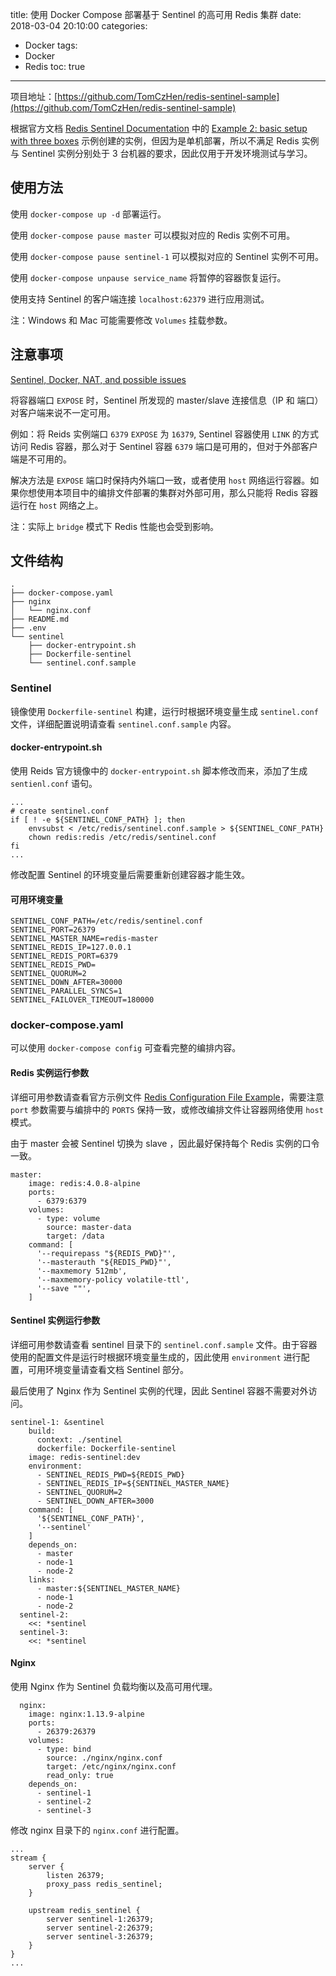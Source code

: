 title: 使用 Docker Compose 部署基于 Sentinel 的高可用 Redis 集群
date: 2018-03-04 20:10:00
categories:
  - Docker
tags:
  - Docker
  - Redis
toc: true
---

项目地址：[https://github.com/TomCzHen/redis-sentinel-sample](https://github.com/TomCzHen/redis-sentinel-sample)

根据官方文档 [Redis Sentinel Documentation](https://redis.io/topics/sentinel) 中的 [Example 2: basic setup with three boxes](https://redis.io/topics/sentinel#example-2-basic-setup-with-three-boxes) 示例创建的实例，但因为是单机部署，所以不满足 Redis 实例与 Sentinel 实例分别处于 3 台机器的要求，因此仅用于开发环境测试与学习。

<!-- more -->

## 使用方法

使用 `docker-compose up -d` 部署运行。

使用 `docker-compose pause master` 可以模拟对应的 Redis 实例不可用。

使用 `docker-compose pause sentinel-1` 可以模拟对应的 Sentinel 实例不可用。

使用 `docker-compose unpause service_name` 将暂停的容器恢复运行。

使用支持 Sentinel 的客户端连接 `localhost:62379` 进行应用测试。

注：Windows 和 Mac 可能需要修改 `Volumes` 挂载参数。

## 注意事项

[Sentinel, Docker, NAT, and possible issues](https://redis.io/topics/sentinel#sentinel-docker-nat-and-possible-issues)

将容器端口 `EXPOSE` 时，Sentinel 所发现的 master/slave 连接信息（IP 和 端口）对客户端来说不一定可用。

例如：将 Reids 实例端口 `6379` `EXPOSE` 为 `16379`, Sentinel 容器使用 `LINK` 的方式访问 Redis 容器，那么对于 Sentinel 容器 `6379` 端口是可用的，但对于外部客户端是不可用的。

解决方法是 `EXPOSE` 端口时保持内外端口一致，或者使用 `host` 网络运行容器。如果你想使用本项目中的编排文件部署的集群对外部可用，那么只能将 Redis 容器运行在 `host` 网络之上。

注：实际上 `bridge` 模式下 Redis 性能也会受到影响。

## 文件结构
```
.
├── docker-compose.yaml
├── nginx
│   └── nginx.conf
├── README.md
├── .env
└── sentinel
    ├── docker-entrypoint.sh
    ├── Dockerfile-sentinel
    └── sentinel.conf.sample
```

### Sentinel

镜像使用 `Dockerfile-sentinel` 构建，运行时根据环境变量生成 `sentinel.conf` 文件，详细配置说明请查看 `sentinel.conf.sample` 内容。

#### docker-entrypoint.sh

使用 Reids 官方镜像中的 `docker-entrypoint.sh` 脚本修改而来，添加了生成 `sentienl.conf` 语句。

```shell
...
# create sentinel.conf
if [ ! -e ${SENTINEL_CONF_PATH} ]; then
    envsubst < /etc/redis/sentinel.conf.sample > ${SENTINEL_CONF_PATH}
    chown redis:redis /etc/redis/sentinel.conf
fi
...
```

修改配置 Sentinel 的环境变量后需要重新创建容器才能生效。

#### 可用环境变量

```shell
SENTINEL_CONF_PATH=/etc/redis/sentinel.conf
SENTINEL_PORT=26379
SENTINEL_MASTER_NAME=redis-master
SENTINEL_REDIS_IP=127.0.0.1
SENTINEL_REDIS_PORT=6379
SENTINEL_REDIS_PWD=
SENTINEL_QUORUM=2
SENTINEL_DOWN_AFTER=30000
SENTINEL_PARALLEL_SYNCS=1
SENTINEL_FAILOVER_TIMEOUT=180000
```
### docker-compose.yaml

可以使用 `docker-compose config` 可查看完整的编排内容。

#### Redis 实例运行参数

详细可用参数请查看官方示例文件 [Redis Configuration File Example](https://raw.githubusercontent.com/antirez/redis/4.0/redis.conf)，需要注意 `port` 参数需要与编排中的 `PORTS` 保持一致，或修改编排文件让容器网络使用 `host` 模式。

由于 master 会被 Sentinel 切换为 slave ，因此最好保持每个 Redis 实例的口令一致。

```
master:
    image: redis:4.0.8-alpine
    ports:
      - 6379:6379
    volumes:
      - type: volume
        source: master-data
        target: /data
    command: [
      '--requirepass "${REDIS_PWD}"',
      '--masterauth "${REDIS_PWD}"',
      '--maxmemory 512mb',
      '--maxmemory-policy volatile-ttl',
      '--save ""',
    ]
```

#### Sentinel 实例运行参数

详细可用参数请查看 sentinel 目录下的 `sentinel.conf.sample` 文件。由于容器使用的配置文件是运行时根据环境变量生成的，因此使用 `environment` 进行配置，可用环境变量请查看文档 Sentinel 部分。

最后使用了 Nginx 作为 Sentinel 实例的代理，因此 Sentinel 容器不需要对外访问。

```
sentinel-1: &sentinel
    build:
      context: ./sentinel
      dockerfile: Dockerfile-sentinel
    image: redis-sentinel:dev
    environment:
      - SENTINEL_REDIS_PWD=${REDIS_PWD}
      - SENTINEL_REDIS_IP=${SENTINEL_MASTER_NAME}
      - SENTINEL_QUORUM=2
      - SENTINEL_DOWN_AFTER=3000
    command: [
      '${SENTINEL_CONF_PATH}',
      '--sentinel'
    ]
    depends_on:
      - master
      - node-1
      - node-2
    links:
      - master:${SENTINEL_MASTER_NAME}
      - node-1
      - node-2
  sentinel-2:
    <<: *sentinel
  sentinel-3:
    <<: *sentinel
```

#### Nginx

使用 Nginx 作为 Sentinel 负载均衡以及高可用代理。

```
  nginx:
    image: nginx:1.13.9-alpine
    ports:
      - 26379:26379
    volumes:
      - type: bind
        source: ./nginx/nginx.conf
        target: /etc/nginx/nginx.conf
        read_only: true
    depends_on:
      - sentinel-1
      - sentinel-2
      - sentinel-3
```

修改 nginx 目录下的 `nginx.conf` 进行配置。

```
...
stream {
    server {
        listen 26379;
        proxy_pass redis_sentinel;
    }

    upstream redis_sentinel {
        server sentinel-1:26379;
        server sentinel-2:26379;
        server sentinel-3:26379;
    }
}
...

```